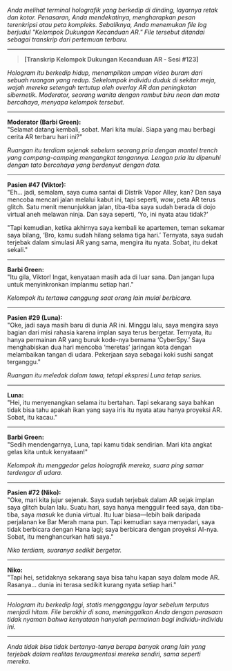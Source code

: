 _Anda melihat terminal holografik yang berkedip di dinding, layarnya retak dan kotor. Penasaran, Anda mendekatinya, mengharapkan pesan terenkripsi atau peta kompleks. Sebaliknya, Anda menemukan file log berjudul "Kelompok Dukungan Kecanduan AR." File tersebut ditandai sebagai transkrip dari pertemuan terbaru._

---

> **[Transkrip Kelompok Dukungan Kecanduan AR - Sesi #123]**

_Hologram itu berkedip hidup, menampilkan umpan video buram dari sebuah ruangan yang redup. Sekelompok individu duduk di sekitar meja, wajah mereka setengah tertutup oleh overlay AR dan peningkatan sibernetik. Moderator, seorang wanita dengan rambut biru neon dan mata bercahaya, menyapa kelompok tersebut._

---

**Moderator (Barbi Green):**  
"Selamat datang kembali, sobat. Mari kita mulai. Siapa yang mau berbagi cerita AR terbaru hari ini?"

_Ruangan itu terdiam sejenak sebelum seorang pria dengan mantel trench yang compang-camping mengangkat tangannya. Lengan pria itu dipenuhi dengan tato bercahaya yang berdenyut dengan data._

---

**Pasien #47 (Viktor):**  
"Eh... jadi, semalam, saya cuma santai di Distrik Vapor Alley, kan? Dan saya mencoba mencari jalan melalui kabut ini, tapi seperti, _wow_, peta AR terus glitch. Satu menit menunjukkan jalan, tiba-tiba saya sudah berada di dojo virtual aneh melawan ninja. Dan saya seperti, ‘Yo, ini nyata atau tidak?’

"Tapi kemudian, ketika akhirnya saya kembali ke apartemen, teman sekamar saya bilang, ‘Bro, kamu sudah hilang selama tiga hari.’ Ternyata, saya sudah terjebak dalam simulasi AR yang sama, mengira itu nyata. Sobat, itu dekat sekali."

---

**Barbi Green:**  
"Itu gila, Viktor! Ingat, kenyataan masih ada di luar sana. Dan jangan lupa untuk menyinkronkan implanmu setiap hari."

_Kelompok itu tertawa canggung saat orang lain mulai berbicara._

---

**Pasien #29 (Luna):**  
"Oke, jadi saya masih baru di dunia AR ini. Minggu lalu, saya mengira saya bagian dari misi rahasia karena implan saya terus bergetar. Ternyata, itu hanya permainan AR yang buruk kode-nya bernama ‘CyberSpy.’ Saya menghabiskan dua hari mencoba ‘meretas’ jaringan kota dengan melambaikan tangan di udara. Pekerjaan saya sebagai koki sushi sangat terganggu."

_Ruangan itu meledak dalam tawa, tetapi ekspresi Luna tetap serius._

---

**Luna:**  
"Hei, itu menyenangkan selama itu bertahan. Tapi sekarang saya bahkan tidak bisa tahu apakah ikan yang saya iris itu nyata atau hanya proyeksi AR. Sobat, itu kacau."

---

**Barbi Green:**  
"Sedih mendengarnya, Luna, tapi kamu tidak sendirian. Mari kita angkat gelas kita untuk kenyataan!"

*Kelompok itu menggedor gelas holografik mereka, suara *ping* samar terdengar di udara.*

---

**Pasien #72 (Niko):**  
"Oke, mari kita jujur sejenak. Saya sudah terjebak dalam AR sejak implan saya glitch bulan lalu. Suatu hari, saya hanya menggulir feed saya, dan tiba-tiba, saya _masuk_ ke dunia virtual. Itu luar biasa—lebih baik daripada perjalanan ke Bar Merah mana pun. Tapi kemudian saya menyadari, saya tidak berbicara dengan Hana lagi; saya berbicara dengan proyeksi AI-nya. Sobat, itu menghancurkan hati saya."

_Niko terdiam, suaranya sedikit bergetar._

---

**Niko:**  
"Tapi hei, setidaknya sekarang saya bisa tahu kapan saya dalam mode AR. Rasanya... dunia ini terasa sedikit kurang nyata setiap hari."

---

_Hologram itu berkedip lagi, statis mengganggu layar sebelum terputus menjadi hitam. File berakhir di sana, meninggalkan Anda dengan perasaan tidak nyaman bahwa kenyataan hanyalah permainan bagi individu-individu ini._

---

_Anda tidak bisa tidak bertanya-tanya berapa banyak orang lain yang terjebak dalam realitas teraugmentasi mereka sendiri, sama seperti mereka._
